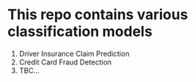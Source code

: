 # This repo contains various classification models
1. Driver Insurance Claim Prediction
2. Credit Card Fraud Detection
3. TBC...
